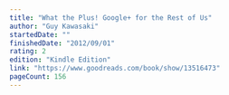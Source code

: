 ```yaml
---
title: "What the Plus! Google+ for the Rest of Us"
author: "Guy Kawasaki"
startedDate: ""
finishedDate: "2012/09/01"
rating: 2
edition: "Kindle Edition"
link: "https://www.goodreads.com/book/show/13516473"
pageCount: 156
---
```




